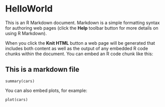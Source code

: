 HelloWorld
========================================================

This is an R Markdown document. Markdown is a simple formatting syntax for authoring web pages (click the **Help** toolbar button for more details on using R Markdown).

When you click the **Knit HTML** button a web page will be generated that includes both content as well as the output of any embedded R code chunks within the document. You can embed an R code chunk like this:
## This is a markdown file

```{r}
summary(cars)
```

You can also embed plots, for example:

```{r fig.width=7, fig.height=6}
plot(cars)
```


